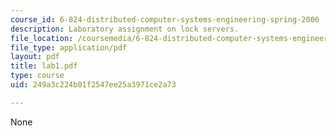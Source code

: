 ```yaml
---
course_id: 6-824-distributed-computer-systems-engineering-spring-2006
description: Laboratory assignment on lock servers.
file_location: /coursemedia/6-824-distributed-computer-systems-engineering-spring-2006/249a3c224b01f2547ee25a3971ce2a73_lab1.pdf
file_type: application/pdf
layout: pdf
title: lab1.pdf
type: course
uid: 249a3c224b01f2547ee25a3971ce2a73

---
```

None